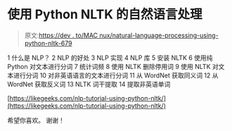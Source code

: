 # 使用 Python NLTK 的自然语言处理

> 原文:[https://dev . to/MAC nux/natural-language-processing-using-python-nltk-679](https://dev.to/macnux/natural-language-processing-using-python-nltk-679)

1 什么是 NLP？
2 NLP 的好处
3 NLP 实现
4 NLP 库
5 安装 NLTK
6 使用纯 Python 对文本进行分词
7 统计词频
8 使用 NLTK 删除停用词
9 使用 NLTK 对文本进行分词
10 对非英语语言的文本进行分词
11 从 WordNet 获取同义词
12 从 WordNet 获取反义词
13 NLTK 词干提取
14 提取非英语单词

[https://likegeeks.com/nlp-tutorial-using-python-nltk/](https://likegeeks.com/nlp-tutorial-using-python-nltk/)

希望你喜欢。
谢谢！